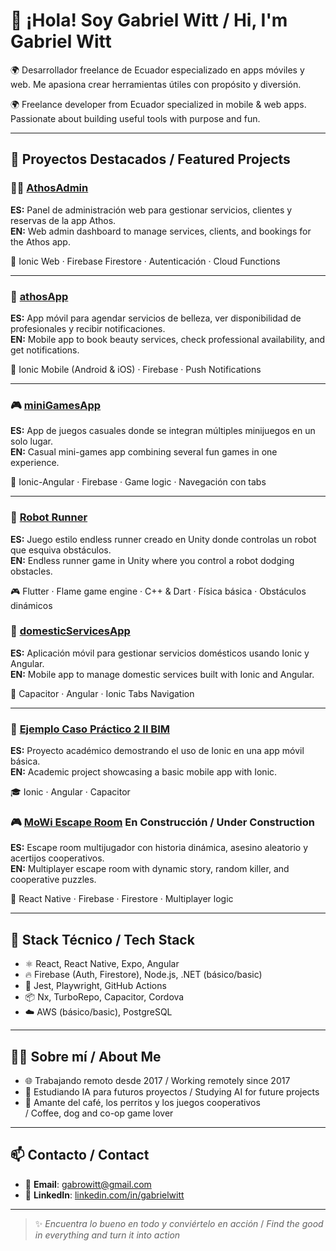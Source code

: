 <!--
**GabrielWitt/GabrielWitt** is a ✨ _special_ ✨ repository because its `README.md` (this file) appears on your GitHub profile.

Here are some ideas to get you started:

- 🔭 I’m currently working on ...
- 🌱 I’m currently learning ...
- 👯 I’m looking to collaborate on ...
- 🤔 I’m looking for help with ...
- 💬 Ask me about ...
- 📫 How to reach me: ...
- 😄 Pronouns: ...
- ⚡ Fun fact: ...
-->
# 👋 ¡Hola! Soy Gabriel Witt / Hi, I'm Gabriel Witt

🌍 Desarrollador freelance de Ecuador especializado en apps móviles y web. Me apasiona crear herramientas útiles con propósito y diversión.

🌍 Freelance developer from Ecuador specialized in mobile & web apps. Passionate about building useful tools with purpose and fun.

---

## 🚀 Proyectos Destacados / Featured Projects

### 🧑‍💼 [AthosAdmin](https://github.com/GabrielWitt/AthosAdmin)  
**ES:** Panel de administración web para gestionar servicios, clientes y reservas de la app Athos.  
**EN:** Web admin dashboard to manage services, clients, and bookings for the Athos app.

🧩 Ionic Web · Firebase Firestore · Autenticación · Cloud Functions

---

### 📱 [athosApp](https://github.com/GabrielWitt/athosApp)  
**ES:** App móvil para agendar servicios de belleza, ver disponibilidad de profesionales y recibir notificaciones.  
**EN:** Mobile app to book beauty services, check professional availability, and get notifications.

📲 Ionic Mobile (Android & iOS) · Firebase · Push Notifications

---

### 🎮 [miniGamesApp](https://github.com/GabrielWitt/miniGamesApp)  
**ES:** App de juegos casuales donde se integran múltiples minijuegos en un solo lugar.  
**EN:** Casual mini-games app combining several fun games in one experience.

🎲 Ionic-Angular · Firebase · Game logic · Navegación con tabs

---

### 🤖 [Robot Runner](https://github.com/GabrielWitt/Robot-Runner)  
**ES:** Juego estilo endless runner creado en Unity donde controlas un robot que esquiva obstáculos.  
**EN:** Endless runner game in Unity where you control a robot dodging obstacles.

🎮 Flutter · Flame game engine · C++ & Dart · Física básica · Obstáculos dinámicos


### 🧰 [domesticServicesApp](https://github.com/GabrielWitt/domesticServicesApp)  
**ES:** Aplicación móvil para gestionar servicios domésticos usando Ionic y Angular.  
**EN:** Mobile app to manage domestic services built with Ionic and Angular.

🧩 Capacitor · Angular · Ionic Tabs Navigation

---

### 📘 [Ejemplo Caso Práctico 2 II BIM](https://github.com/GabrielWitt/Ejemplo-Caso-Practico-2-II-BIM)  
**ES:** Proyecto académico demostrando el uso de Ionic en una app móvil básica.  
**EN:** Academic project showcasing a basic mobile app with Ionic.

🎓 Ionic · Angular · Capacitor


### 🎮 [MoWi Escape Room](https://github.com/GabrielWitt/mowi-escape-room) En Construcción / Under Construction
**ES:** Escape room multijugador con historia dinámica, asesino aleatorio y acertijos cooperativos.  
**EN:** Multiplayer escape room with dynamic story, random killer, and cooperative puzzles.  

🧠 React Native · Firebase · Firestore · Multiplayer logic

---
<!--
### 🎥 [MoWi Family Vlogs](https://www.youtube.com/@MoWiFamilyVlogs)
**ES:** Canal de retos, viajes y vida real con mi princesa ❤️  
**EN:** Channel of challenges, travel and real life with my princess ❤️  

📺 YouTube · Video editing · Storytelling · Fun

---
-->

## 🧰 Stack Técnico / Tech Stack

- ⚛️ React, React Native, Expo, Angular
- 🔥 Firebase (Auth, Firestore), Node.js, .NET (básico/basic)
- 🧪 Jest, Playwright, GitHub Actions
- 📦 Nx, TurboRepo, Capacitor, Cordova
- ☁️ AWS (básico/basic), PostgreSQL

---
## 👨‍💻 Sobre mí / About Me

- 🌐 Trabajando remoto desde 2017 / Working remotely since 2017
- 🧠 Estudiando IA para futuros proyectos / Studying AI for future projects
- 🐶 Amante del café, los perritos y los juegos cooperativos  
  / Coffee, dog and co-op game lover

---

## 📫 Contacto / Contact

- 📧 **Email**: gabrowitt@gmail.com  
- 💼 **LinkedIn**: [linkedin.com/in/gabrielwitt](https://www.linkedin.com/in/gabrielwitt)  
<!-- 
- 📹 **YouTube**: [MoWi Family Vlogs](https://www.youtube.com/@MoWiFamilyVlogs) -->

---

> ✨ _Encuentra lo bueno en todo y conviértelo en acción_ / _Find the good in everything and turn it into action_

